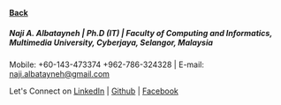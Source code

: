 [**Back**](https://naji-albatayneh.github.io/reading-notes/Reading02a)



##### Naji A. Albatayneh | Ph.D (IT) | Faculty of Computing and Informatics, Multimedia University, Cyberjaya, Selangor, Malaysia

Mobile: +60-143-473374  +962-786-324328 | E-mail: naji.albatayneh@gmail.com

Let's Connect on [LinkedIn](https://www.linkedin.com/in/naji-a-albatayneh/) | [Github](https://github.com/naji-albatayneh) | [Facebook](https://web.facebook.com/naji.albatayneh/)
